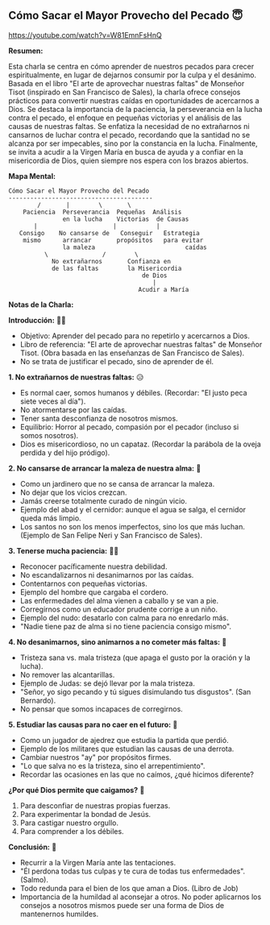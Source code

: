 ## Cómo Sacar el Mayor Provecho del Pecado 😇

https://youtube.com/watch?v=W81EmnFsHnQ


**Resumen:**

Esta charla se centra en cómo aprender de nuestros pecados para crecer espiritualmente, en lugar de dejarnos consumir por la culpa y el desánimo. Basada en el libro "El arte de aprovechar nuestras faltas" de Monseñor Tisot (inspirado en San Francisco de Sales), la charla ofrece consejos prácticos para convertir nuestras caídas en oportunidades de acercarnos a Dios. Se destaca la importancia de la paciencia, la perseverancia en la lucha contra el pecado, el enfoque en pequeñas victorias y el análisis de las causas de nuestras faltas. Se enfatiza la necesidad de no extrañarnos ni cansarnos de luchar contra el pecado, recordando que la santidad no se alcanza por ser impecables, sino por la constancia en la lucha. Finalmente, se invita a acudir a la Virgen María en busca de ayuda y a confiar en la misericordia de Dios, quien siempre nos espera con los brazos abiertos.

**Mapa Mental:**

```
Cómo Sacar el Mayor Provecho del Pecado
----------------------------------------
        /       |        \       \
    Paciencia  Perseverancia  Pequeñas  Análisis
               en la lucha    Victorias  de Causas
       |                     |           |
   Consigo    No cansarse de   Conseguir   Estrategia
    mismo      arrancar       propósitos   para evitar
               la maleza                         caídas
          \               /        \
            No extrañarnos       Confianza en
            de las faltas        la Misericordia
                                     de Dios
                                        |
                                    Acudir a María
```

**Notas de la Charla:**

**Introducción:** 👋🙏

* Objetivo: Aprender del pecado para no repetirlo y acercarnos a Dios.
* Libro de referencia: "El arte de aprovechar nuestras faltas" de Monseñor Tisot. (Obra basada en las enseñanzas de San Francisco de Sales).
* No se trata de justificar el pecado, sino de aprender de él.

**1. No extrañarnos de nuestras faltas:** 😥

* Es normal caer, somos humanos y débiles. (Recordar: "El justo peca siete veces al día").
* No atormentarse por las caídas.
* Tener santa desconfianza de nosotros mismos.
* Equilibrio: Horror al pecado, compasión por el pecador (incluso si somos nosotros).
* Dios es misericordioso, no un capataz. (Recordar la parábola de la oveja perdida y del hijo pródigo).

**2. No cansarse de arrancar la maleza de nuestra alma:** 🌱

* Como un jardinero que no se cansa de arrancar la maleza.
* No dejar que los vicios crezcan.
* Jamás creerse totalmente curado de ningún vicio.
* Ejemplo del abad y el cernidor: aunque el agua se salga, el cernidor queda más limpio.
* Los santos no son los menos imperfectos, sino los que más luchan. (Ejemplo de San Felipe Neri y San Francisco de Sales).

**3. Tenerse mucha paciencia:** 🧘‍♀️

* Reconocer pacíficamente nuestra debilidad.
* No escandalizarnos ni desanimarnos por las caídas.
* Contentarnos con pequeñas victorias.
* Ejemplo del hombre que cargaba el cordero.
* Las enfermedades del alma vienen a caballo y se van a pie.
* Corregirnos como un educador prudente corrige a un niño.
* Ejemplo del nudo: desatarlo con calma para no enredarlo más.
* "Nadie tiene paz de alma si no tiene paciencia consigo mismo".

**4. No desanimarnos, sino animarnos a no cometer más faltas:** 💪

* Tristeza sana vs. mala tristeza (que apaga el gusto por la oración y la lucha).
* No remover las alcantarillas.
* Ejemplo de Judas: se dejó llevar por la mala tristeza.
* "Señor, yo sigo pecando y tú sigues disimulando tus disgustos". (San Bernardo).
* No pensar que somos incapaces de corregirnos.

**5. Estudiar las causas para no caer en el futuro:** 🔎

* Como un jugador de ajedrez que estudia la partida que perdió.
* Ejemplo de los militares que estudian las causas de una derrota.
* Cambiar nuestros "ay" por propósitos firmes.
* "Lo que salva no es la tristeza, sino el arrepentimiento".
* Recordar las ocasiones en las que no caímos, ¿qué hicimos diferente?

**¿Por qué Dios permite que caigamos?** 🤔

1. Para desconfiar de nuestras propias fuerzas.
2. Para experimentar la bondad de Jesús.
3. Para castigar nuestro orgullo.
4. Para comprender a los débiles.

**Conclusión:** 🙌

* Recurrir a la Virgen María ante las tentaciones.
* "Él perdona todas tus culpas y te cura de todas tus enfermedades". (Salmo).
* Todo redunda para el bien de los que aman a Dios. (Libro de Job) 
* Importancia de la humildad al aconsejar a otros. No poder aplicarnos los consejos a nosotros mismos puede ser una forma de Dios de mantenernos humildes.


